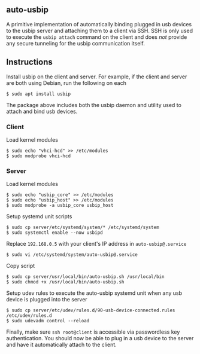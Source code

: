 ## auto-usbip
A primitive implementation of automatically binding plugged in usb devices to the usbip server and attaching them to a client via SSH. SSH is only used to execute the `usbip attach` command on the client and does *not* provide any secure tunneling for the usbip communication itself.

## Instructions
Install usbip on the client and server. For example, if the client and server are both using Debian, run the following on each
```
$ sudo apt install usbip 
```
The package above includes both the usbip daemon and utility used to attach and bind usb devices.

### Client
Load kernel modules
```
$ sudo echo "vhci-hcd" >> /etc/modules
$ sudo modprobe vhci-hcd
```

### Server
Load kernel modules
```
$ sudo echo "usbip_core" >> /etc/modules
$ sudo echo "usbip_host" >> /etc/modules
$ sudo modprobe -a usbip_core usbip_host
``` 
Setup systemd unit scripts
```
$ sudo cp server/etc/systemd/system/* /etc/systemd/system
$ sudo systemctl enable --now usbipd
```
Replace `192.168.0.5` with your client's IP address in `auto-usbip@.service`
```
$ sudo vi /etc/systemd/system/auto-usbip@.service
```
Copy script
```
$ sudo cp server/usr/local/bin/auto-usbip.sh /usr/local/bin
$ sudo chmod +x /usr/local/bin/auto-usbip.sh
```
Setup udev rules to execute the auto-usbip systemd unit when any usb device is plugged into the server
```
$ sudo cp server/etc/udev/rules.d/90-usb-device-connected.rules /etc/udev/rules.d
$ sudo udevadm control --reload
```

Finally, make sure `ssh root@client` is accessible via passwordless key authentication. You should now be able to plug in a usb device to the server and have it automatically attach to the client.
